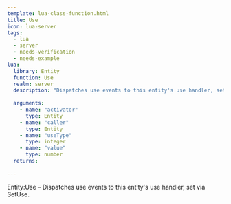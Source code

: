 ```yaml
---
template: lua-class-function.html
title: Use
icon: lua-server
tags:
  - lua
  - server
  - needs-verification
  - needs-example
lua:
  library: Entity
  function: Use
  realm: server
  description: "Dispatches use events to this entity's use handler, set via SetUse."
  
  arguments:
    - name: "activator"
      type: Entity
    - name: "caller"
      type: Entity
    - name: "useType"
      type: integer
    - name: "value"
      type: number
  returns:
    
---
```


<div class="lua__search__keywords">
Entity:Use &#x2013; Dispatches use events to this entity's use handler, set via SetUse.
</div>
